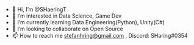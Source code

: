 - 👋 Hi, I’m @SHaeringT
- 👀 I’m interested in Data Science, Game Dev
- 🌱 I’m currently learning Data Engineering(Python), Unity(C#)
- 💞️ I’m looking to collaborate on Open Source
- 📫 How to reach me stefanhring@gmail.com , Discord: SHaring#0354

<!---
SHaeringT/SHaeringT is a ✨ special ✨ repository because its `README.md` (this file) appears on your GitHub profile.
You can click the Preview link to take a look at your changes.
--->
